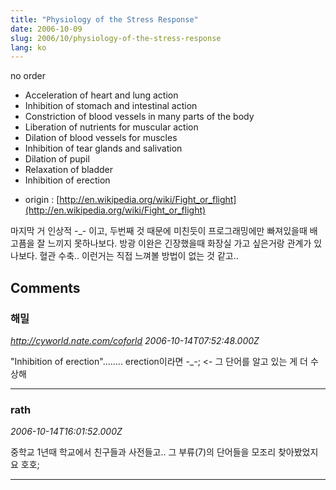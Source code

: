 ```yaml
---
title: "Physiology of the Stress Response"
date: 2006-10-09
slug: 2006/10/physiology-of-the-stress-response
lang: ko
---
```


no order

- Acceleration of heart and lung action 
- Inhibition of stomach and intestinal action 
- Constriction of blood vessels in many parts of the body 
- Liberation of nutrients for muscular action 
- Dilation of blood vessels for muscles 
- Inhibition of tear glands and salivation 
- Dilation of pupil 
- Relaxation of bladder 
- Inhibition of erection 

* origin : [http://en.wikipedia.org/wiki/Fight_or_flight](http://en.wikipedia.org/wiki/Fight_or_flight)

마지막 거 인상적 -_- 이고, 
두번째 것 때문에 미친듯이 프로그래밍에만 빠져있을때 배고픔을 잘 느끼지 못하나보다. 
방광 이완은 긴장했을때 화장실 가고 싶은거랑 관계가 있나보다.
혈관 수축.. 이런거는 직접 느껴볼 방법이 없는 것 같고..

## Comments

### 해밀
*http://cyworld.nate.com/coforld*
*2006-10-14T07:52:48.000Z*

"Inhibition of erection"........ erection이라면 -_-; <- 그 단어를 알고 있는 게 더 수상해

---

### rath
*2006-10-14T16:01:52.000Z*

중학교 1년때 학교에서 친구들과 사전들고.. 그 부류(7)의 단어들을 모조리 찾아봤었지요 호호;

---


